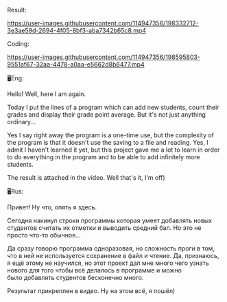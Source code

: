 Result:

https://user-images.githubusercontent.com/114947356/198332712-3e3ae59d-2694-4f05-8bf3-aba7342b65c8.mp4


Coding:

https://user-images.githubusercontent.com/114947356/198595803-9551af67-32aa-4478-a0aa-e5662d8b6477.mp4



🖥Eng:

Hello! Well, here I am again.

Today I put the lines of a program which can add new students, count their grades and display their grade point average.
But it's not just anything ordinary... 

Yes I say right away the program is a one-time use, but the complexity of the program is that it doesn't use the saving to a file and reading.
Yes, I admit I haven't learned it yet, but this project gave me a lot to learn in order to do everything in the program and to be able to add infinitely more students.

The result is attached in the video. Well that's it, I'm off)


🖥Rus:

Привет! Ну что, опять я здесь.

Сегодня накинул строки программы которая умеет добавлять новых студентов считать их отметки и выводить средний бал.
Но это не просто что-то обычное... 

Да сразу говорю программа одноразовая, но сложность проги в том, что в ней не используется сохранение в файл и чтение.
Да, признаюсь, я ещё этому не научился, но этот проект дал мне много чего узнать нового для того чтобы всё делалось в программе и можно было добавлять студентов бесконечно много.

Результат прикреплен в видео. Ну на этом всё, я пошёл)
